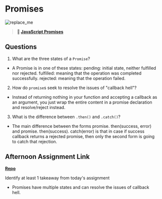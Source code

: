 # Promises

![replace_me](https://codeworks.blob.core.windows.net/public/assets/img/illustrations/placeholder.svg)

> **📖 [JavaScript Promises](https://codeworksacademy.com/fs-student-guide/resources/wk4/02-Promises)**

## Questions

1. What are the three states of a `Promise`?
- A Promise is in one of these states: pending: initial state, neither fulfilled nor rejected. fulfilled: meaning that the operation was completed successfully. rejected: meaning that the operation failed.

2. How do `promise`s seek to resolve the issues of "callback hell"?
- Instead of returning nothing in your function and accepting a callback as an argument, you just wrap the entire content in a promise declaration and resolve/reject instead.

3. What is the difference between `.then()` and `.catch()`?
- The main difference between the forms promise. then(success, error) and promise. then(success). catch(error) is that in case if success callback returns a rejected promise, then only the second form is going to catch that rejection.

## Afternoon Assignment Link

**[Repo](https://github.com/Lumine3449/gregslist)**

Identify at least 1 takeaway from today's assignment
- Promises have multiple states and can resolve the issues of callback hell.
